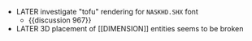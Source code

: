 - LATER investigate "tofu" rendering for `NASKHD.SHX` font
	- {{discussion 967}}
- LATER 3D placement of [[DIMENSION]] entities seems to be broken